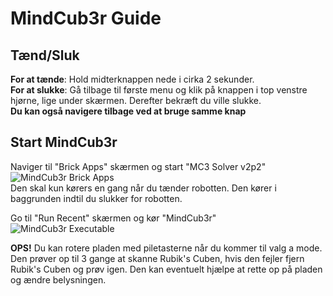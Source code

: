 # MindCub3r Guide

## Tænd/Sluk
**For at tænde**: Hold midterknappen nede i cirka 2 sekunder.  
**For at slukke**: Gå tilbage til første menu og klik på knappen i top venstre hjørne, lige under skærmen. Derefter bekræft du ville slukke.  
**Du kan også navigere tilbage ved at bruge samme knap**

## Start MindCub3r
Naviger til "Brick Apps" skærmen og start "MC3 Solver v2p2"  
![MindCub3r Brick Apps](https://mindcuber.com/mindcub3r/application1.png)  
Den skal kun kørers en gang når du tænder robotten. Den kører i baggrunden indtil du slukker for robotten.

Go til "Run Recent" skærmen og kør "MindCub3r"  
![MindCub3r Executable](https://github.com/user-attachments/assets/e4839c5a-e8d5-438e-8576-ae88b1792d3b)
 
**OPS!** Du kan rotere pladen med piletasterne når du kommer til valg a mode.
Den prøver op til 3 gange at skanne Rubik's Cuben, hvis den fejler fjern Rubik's Cuben og prøv igen. Den kan eventuelt hjælpe at rette op på pladen og ændre belysningen.
